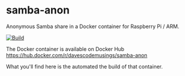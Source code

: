 # samba-anon
Anonymous Samba share in a Docker container for Raspberry Pi / ARM.

[![Build](https://github.com/DavesCodeMusings/samba-anon/actions/workflows/docker-image.yml/badge.svg?branch=main)](https://github.com/DavesCodeMusings/samba-anon/actions/workflows/docker-image.yml)

The Docker container is available on Docker Hub https://hub.docker.com/r/davescodemusings/samba-anon

What you'll find here is the automated the build of that container.
